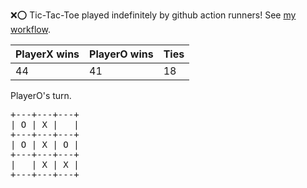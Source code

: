 :x::o: Tic-Tac-Toe played indefinitely by github action runners! See [my workflow](.github/workflows/play.yaml).

|PlayerX wins|PlayerO wins|Ties|
|-|-|-|
|44|41|18|

PlayerO's turn.

<pre>
+---+---+---+
| O | X |   |
+---+---+---+
| O | X | O |
+---+---+---+
|   | X | X |
+---+---+---+
</pre>
